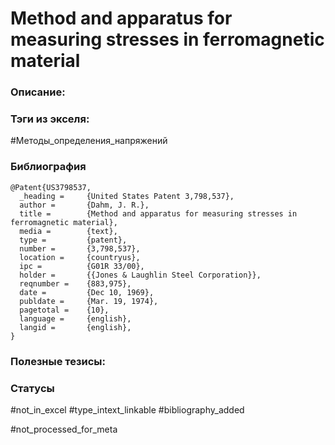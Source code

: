 # Method and apparatus for measuring stresses in ferromagnetic material

### Описание:

### Тэги из экселя:
#Методы_определения_напряжений 

### Библиография
```
@Patent{US3798537,
  _heading =     {United States Patent 3,798,537},
  author =       {Dahm, J. R.},
  title =        {Method and apparatus for measuring stresses in ferromagnetic material},
  media =        {text},
  type =         {patent},
  number =       {3,798,537},
  location =     {countryus},
  ipc =          {G01R 33/00},
  holder =       {{Jones & Laughlin Steel Corporation}},
  reqnumber =    {883,975},
  date =         {Dec 10, 1969},
  publdate =     {Mar. 19, 1974},
  pagetotal =    {10},
  language =     {english},
  langid =       {english},
}
```

### Полезные тезисы:

### Статусы
#not_in_excel 
#type_intext_linkable
#bibliography_added

#not_processed_for_meta
